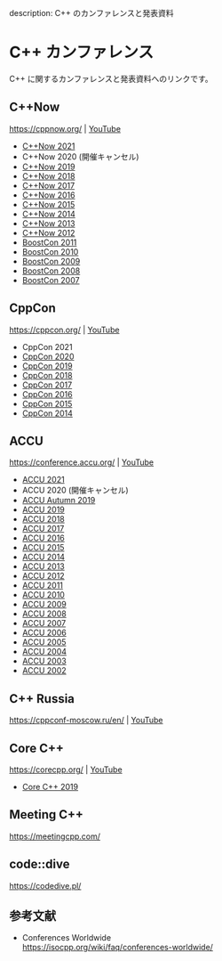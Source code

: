 description: C++ のカンファレンスと発表資料

# C++ カンファレンス

C++ に関するカンファレンスと発表資料へのリンクです。

## C++Now
https://cppnow.org/ | [YouTube](https://www.youtube.com/user/BoostCon/)

- [C++Now 2021](https://cppnow.org/history/2021/talks/)
- C++Now 2020 (開催キャンセル)
- [C++Now 2019](https://cppnow.org/history/2019/talks/)
- [C++Now 2018](https://cppnow.org/history/2018/talks/)
- [C++Now 2017](https://cppnow.org/history/2017/talks/)
- [C++Now 2016](https://cppnow.org/history/2016/talks/)
- [C++Now 2015](https://cppnow.org/history/2015/talks/)
- [C++Now 2014](https://github.com/boostcon/cppnow_presentations_2014)
- [C++Now 2013](https://github.com/boostcon/cppnow_presentations_2013)
- [C++Now 2012](https://github.com/boostcon/cppnow_presentations_2012)
- [BoostCon 2011](https://github.com/boostcon/2011_presentations)
- [BoostCon 2010](https://github.com/boostcon/2010_presentations)
- [BoostCon 2009](https://github.com/boostcon/2009_presentations)
- [BoostCon 2008](https://github.com/boostcon/2008_presentations)
- [BoostCon 2007](https://github.com/boostcon/2007_presentations)


## CppCon
https://cppcon.org/ | [YouTube](https://www.youtube.com/user/CppCon/)

- CppCon 2021
- [CppCon 2020](https://github.com/CppCon/CppCon2020)
- [CppCon 2019](https://github.com/CppCon/CppCon2019)
- [CppCon 2018](https://github.com/CppCon/CppCon2018)
- [CppCon 2017](https://github.com/CppCon/CppCon2017)
- [CppCon 2016](https://github.com/CppCon/CppCon2016)
- [CppCon 2015](https://github.com/CppCon/CppCon2015)
- [CppCon 2014](https://github.com/CppCon/CppCon2014)


## ACCU
https://conference.accu.org/ | [YouTube](https://www.youtube.com/channel/UCJhay24LTpO1s4bIZxuIqKw/)

- [ACCU 2021](https://accu.org/conf-previous/2021/schedule/)
- ACCU 2020 (開催キャンセル)
- [ACCU Autumn 2019](https://accu.org/conf-previous/2019_autumn/schedule/)
- [ACCU 2019](https://accu.org/conf-previous/2019/schedule/)
- [ACCU 2018](https://accu.org/conf-previous/2018/schedule/)
- [ACCU 2017](https://accu.org/conf-previous/2017/schedule/)
- [ACCU 2016](https://accu.org/conf-previous/2016/schedule/)
- [ACCU 2015](https://accu.org/conf-previous/2015/schedule/)
- [ACCU 2014](https://accu.org/conf-previous/2014/schedule/)
- [ACCU 2013](https://accu.org/conf-previous/2013/schedule/)
- [ACCU 2012](https://accu.org/conf-previous/2012/schedule/)
- [ACCU 2011](https://accu.org/conf-previous/2011/schedule/)
- [ACCU 2010](https://accu.org/conf-previous/2010/schedule/)
- [ACCU 2009](https://accu.org/conf-previous/2009/schedule/)
- [ACCU 2008](https://accu.org/conf-previous/2008/schedule/)
- [ACCU 2007](https://accu.org/conf-previous/2007/schedule/)
- [ACCU 2006](https://accu.org/conf-previous/2006/schedule/)
- [ACCU 2005](https://accu.org/conf-previous/2005/schedule/)
- [ACCU 2004](https://accu.org/conf-previous/2004/schedule/)
- [ACCU 2003](https://accu.org/conf-previous/2003/schedule/)
- [ACCU 2002](https://accu.org/conf-previous/2002/schedule/)


## C++ Russia
https://cppconf-moscow.ru/en/ | [YouTube](https://www.youtube.com/channel/UCJ9v015sPgEi0jJXe_zanjA/playlists)


## Core C++
https://corecpp.org/ | [YouTube](https://www.youtube.com/channel/UCE14XYFaK1fDTnOTqlOFrrQ/)

- [Core C++ 2019](https://github.com/CoreCppIL/CoreCpp2019)


## Meeting C++
https://meetingcpp.com/


## code::dive
https://codedive.pl/


## 参考文献
- Conferences Worldwide  
    https://isocpp.org/wiki/faq/conferences-worldwide/